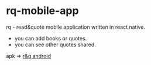 # rq-mobile-app
rq - read&amp;quote mobile application written in react native.

- you can add books or quotes.
- you can see other quotes shared.

apk => [r&q android](https://drive.google.com/file/d/127u8RoeybAQs65Nl7w_gFDQ1xxItYC-J/view?usp=sharing)
